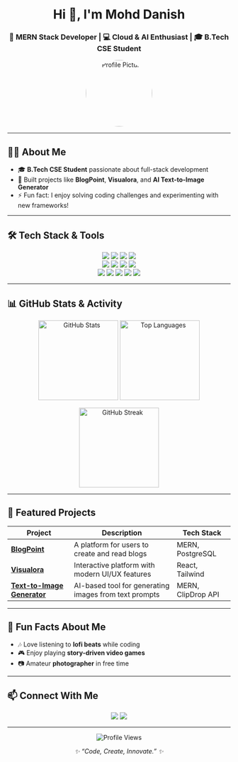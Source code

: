 <!-- Profile Header -->
<h1 align="center">Hi 👋, I'm Mohd Danish</h1>
<h3 align="center">🚀 MERN Stack Developer | 💻 Cloud & AI Enthusiast | 🎓 B.Tech CSE Student</h3>

<p align="center">
  <img src="https://user-images.githubusercontent.com/your-profile-image.png" alt="Profile Picture" width="150" height="150" style="border-radius:50%">
</p>

---

## 👨‍💻 About Me
- 🎓 **B.Tech CSE Student** passionate about full-stack development
- 🚀 Built projects like **BlogPoint**, **Visualora**, and **AI Text-to-Image Generator**  
- ⚡ Fun fact: I enjoy solving coding challenges and experimenting with new frameworks!  

---

## 🛠 Tech Stack & Tools

<p align="center">
  <!-- Languages -->
  <img src="https://img.shields.io/badge/C%2B%2B-00599C?style=for-the-badge&logo=c%2B%2B&logoColor=white"/>
  <img src="https://img.shields.io/badge/JavaScript-323330?style=for-the-badge&logo=javascript&logoColor=F7DF1E"/>
  <img src="https://img.shields.io/badge/TypeScript-007ACC?style=for-the-badge&logo=typescript&logoColor=white"/>
  <img src="https://img.shields.io/badge/SQL-003B57?style=for-the-badge&logo=postgresql&logoColor=white"/>
  <br/>
  <!-- Frameworks & Libraries -->
  <img src="https://img.shields.io/badge/React-20232A?style=for-the-badge&logo=react&logoColor=61DAFB"/>
  <img src="https://img.shields.io/badge/Node.js-43853D?style=for-the-badge&logo=node.js&logoColor=white"/>
  <img src="https://img.shields.io/badge/Express.js-000000?style=for-the-badge&logo=express&logoColor=white"/>
  <img src="https://img.shields.io/badge/Tailwind_CSS-38B2AC?style=for-the-badge&logo=tailwind-css&logoColor=white"/>
  <br/>
  <!-- Databases & Tools -->
  <img src="https://img.shields.io/badge/MongoDB-4EA94B?style=for-the-badge&logo=mongodb&logoColor=white"/>
  <img src="https://img.shields.io/badge/PostgreSQL-316192?style=for-the-badge&logo=postgresql&logoColor=white"/>
  <img src="https://img.shields.io/badge/Git-F05032?style=for-the-badge&logo=git&logoColor=white"/>
  <img src="https://img.shields.io/badge/GitHub-181717?style=for-the-badge&logo=github&logoColor=white"/>
  <img src="https://img.shields.io/badge/Postman-FF6C37?style=for-the-badge&logo=postman&logoColor=white"/>
</p>

---

## 📊 GitHub Stats & Activity

<p align="center">
  <img height="180" src="https://github-readme-stats.vercel.app/api?username=mohddanish355&show_icons=true&theme=tokyonight&hide_border=true" alt="GitHub Stats"/>
  <img height="180" src="https://github-readme-stats.vercel.app/api/top-langs/?username=mohddanish355&layout=compact&theme=tokyonight&hide_border=true" alt="Top Languages"/>
</p>

<p align="center">
  <img src="https://github-readme-streak-stats.herokuapp.com?user=mohddanish355&theme=tokyonight&hide_border=true" height="180" alt="GitHub Streak"/>
</p>

---

## 📌 Featured Projects
| Project | Description | Tech Stack |
|----------|-------------|------------|
| [**BlogPoint**](https://github.com/mohddanish355/blogpoint) | A platform for users to create and read blogs | MERN, PostgreSQL |
| [**Visualora**](https://github.com/mohddanish355/visualora) | Interactive platform with modern UI/UX features | React, Tailwind |
| [**Text-to-Image Generator**](https://github.com/mohddanish355/text-to-image-generator) | AI-based tool for generating images from text prompts | MERN, ClipDrop API |

---

## 🎵 Fun Facts About Me
- 🎶 Love listening to **lofi beats** while coding  
- 🎮 Enjoy playing **story-driven video games**  
- 📷 Amateur **photographer** in free time   

---

## 📫 Connect With Me
<p align="center">
  <a href="mailto:danish77355@gmail.com.com"><img src="https://img.shields.io/badge/Email-D14836?style=for-the-badge&logo=gmail&logoColor=white"></a>
  <a href="https://twitter.com/yourhandle"><img src="https://img.shields.io/badge/Twitter-1DA1F2?style=for-the-badge&logo=twitter&logoColor=white"></a>
</p>

---

<p align="center">
  <img src="https://komarev.com/ghpvc/?username=mohddanish355&color=blue&style=flat-square" alt="Profile Views"/>
</p>

<p align="center">
  <i>✨ “Code, Create, Innovate.” ✨</i>
</p>
